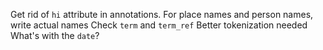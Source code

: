 Get rid of `hi` attribute in annotations. 
For place names and person names, write actual names
Check `term` and `term_ref`
Better tokenization needed
What's with the `date`?